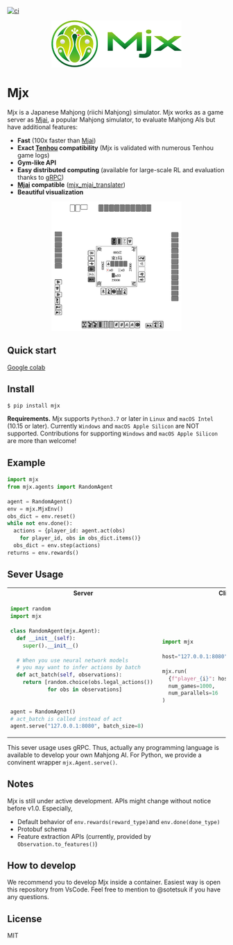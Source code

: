 [![ci](https://github.com/mjx-project/mjx/actions/workflows/ci.yml/badge.svg)](https://github.com/mjx-project/mjx/actions/workflows/ci.yml)

<!-- 
<p align="center">
<img src="icons/1500w/png/color1/1-1_p1500.png" alt="mjx" width="150"/>
</p>
-->
<!-- 
<p align="center"> 
<img src="icons/1500w/png/color1/3_p1500.png" alt="mjx" width="200"/>
</p>
-->
<p align="center"> 
<img src="icons/SVG/2-2_svg.svg" alt="mjx" width="300"/>
</p>

# Mjx

Mjx is a Japanese Mahjong (riichi Mahjong) simulator.
Mjx works as a game server as [Mjai](https://github.com/gimite/mjai), a popular Mahjong simulator, to evaluate Mahjong AIs but have additional features:

* **Fast** (100x faster than [Mjai](https://github.com/gimite/mjai))
* **Exact [Tenhou](https://tenhou.net/) compatibility**  (Mjx is validated with numerous Tenhou game logs)
* **Gym-like API** 
* **Easy distributed computing** (available for large-scale RL and evaluation thanks to [gRPC](https://github.com/grpc/grpc))
* **[Mjai](https://github.com/gimite/mjai) compatible** ([mjx_mjai_translater](https://github.com/mjx-project/mjx_mjai_translater))
* **Beautiful visualization** 

<p align="center"> 
<img src="obs.png" alt="mjx" width="300"/>
</p>

## Quick start

[Google colab](https://colab.research.google.com/drive/1m1wOT_K2YFtuV6IO7VgWk4ilVhTKqRFU?usp=sharing)

## Install

```
$ pip install mjx
```

**Requirements.** Mjx supports `Python3.7` or later in `Linux` and `macOS Intel` (10.15 or later).
Currently `Windows` and `macOS Apple Silicon` are NOT supported.
Contributions for supporting `Windows` and `macOS Apple Silicon` are more than welcome!

## Example

```py
import mjx
from mjx.agents import RandomAgent

agent = RandomAgent()
env = mjx.MjxEnv()
obs_dict = env.reset()
while not env.done():
  actions = {player_id: agent.act(obs)
    for player_id, obs in obs_dict.items()}
  obs_dict = env.step(actions)
returns = env.rewards()
```

## Sever Usage

<table>
<tr><th>Server</th><th>Client</th></tr>

<tr>
<td>

```py
import random
import mjx

class RandomAgent(mjx.Agent):
  def __init__(self):
    super().__init__()

  # When you use neural network models
  # you may want to infer actions by batch
  def act_batch(self, observations):
    return [random.choice(obs.legal_actions()) 
            for obs in observations]


agent = RandomAgent()
# act_batch is called instead of act
agent.serve("127.0.0.1:8080", batch_size=8)
```

</td>
<td>

```py

import mjx

host="127.0.0.1:8080"

mjx.run(
  {f"player_{i}": host for i in range(4)},
  num_games=1000,
  num_parallels=16
)
```

</td>
</tr>
</table>

This sever usage uses gRPC. Thus, actually any programming language is available to develop your own Mahjong AI.
For Python, we provide a convinent wrapper `mjx.Agent.serve()`.

## Notes

Mjx is still under active development. APIs might change without notice before v1.0.
Especially,

* Default behavior of `env.rewards(reward_type)`and `env.done(done_type)`
* Protobuf schema
* Feature extraction APIs (currently, provided by `Observation.to_features()`)


## How to develop
We recommend you to develop Mjx inside a container.
Easiest way is open this repository from VsCode.
Feel free to mention to @sotetsuk if you have any questions.

## License

MIT
